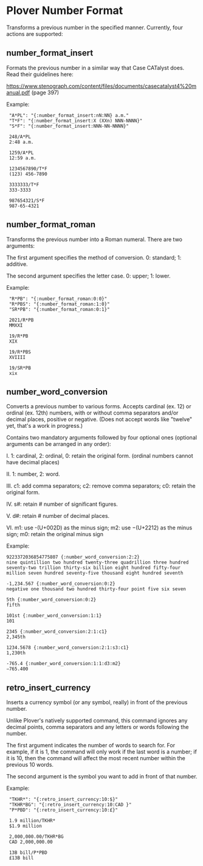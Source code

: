# Plover Number Format

Transforms a previous number in the specified manner. Currently, four actions are supported:

## number_format_insert

Formats the previous number in a similar way that Case CATalyst does. Read their guidelines here:

https://www.stenograph.com/content/files/documents/casecatalyst4%20manual.pdf (page 397)

Example:

```
 "A*PL": "{:number_format_insert:nN:NN} a.m."
 "T*F": "{:number_format_insert:X (XXn) NNN-NNNN}"
 "S*F": "{:number_format_insert:NNN-NN-NNNN}"
 
 248/A*PL
 2:48 a.m.
 
 1259/A*PL
 12:59 a.m.
 
 1234567890/T*F
 (123) 456-7890
 
 3333333/T*F
 333-3333
 
 987654321/S*F
 987-65-4321
 ```
 
 ## number_format_roman

Transforms the previous number into a Roman numeral. There are two arguments:

The first argument specifies the method of conversion. 0: standard; 1: additive.

The second argument specifies the letter case. 0: upper; 1: lower.

Example:

```
 "R*PB": "{:number_format_roman:0:0}"
 "R*PBS": "{:number_format_roman:1:0}"
 "SR*PB": "{:number_format_roman:0:1}"
 
 2021/R*PB
 MMXXI
 
 19/R*PB
 XIX
 
 19/R*PBS
 XVIIII
 
 19/SR*PB
 xix
 ```

## number_word_conversion

Converts a previous number to various forms. Accepts cardinal (ex. 12) or ordinal (ex. 12th) numbers, with or without comma separators and/or decimal places, positive or negative. (Does not accept words like "twelve" yet, that's a work in progress.)

Contains two mandatory arguments followed by four optional ones (optional arguments can be arranged in any order):

I. 1: cardinal, 2: ordinal, 0: retain the original form. (ordinal numbers cannot have decimal places)

II. 1: number, 2: word.

III. c1: add comma separators; c2: remove comma separators; c0: retain the original form.

IV. s#: retain # number of significant figures.

V. d#: retain # number of decimal places.

VI. m1: use -(U+002D) as the minus sign; m2: use −(U+2212) as the minus sign; m0: retain the original minus sign

Example:

```
9223372036854775807 {:number_word_conversion:2:2}
nine quintillion two hundred twenty-three quadrillion three hundred seventy-two trillion thirty-six billion eight hundred fifty-four million seven hundred seventy-five thousand eight hundred seventh

-1,234.567 {:number_word_conversion:0:2}
negative one thousand two hundred thirty-four point five six seven

5th {:number_word_conversion:0:2}
fifth

101st {:number_word_conversion:1:1}
101

2345 {:number_word_conversion:2:1:c1}
2,345th

1234.5678 {:number_word_conversion:2:1:s3:c1}
1,230th

-765.4 {:number_word_conversion:1:1:d3:m2}
−765.400
```

 ## retro_insert_currency

Inserts a currency symbol (or any symbol, really) in front of the previous number.

Unlike Plover's natively supported command, this command ignores any decimal points, comma separators and any letters or words following the number.

The first argument indicates the number of words to search for. For example, if it is 1, the command will only work if the last word is a number; if it is 10, then the command will affect the most recent number within the previous 10 words.

The second argument is the symbol you want to add in front of that number.

Example:

```
 "TKHR*": "{:retro_insert_currency:10:$}"
 "TKHR*BG": "{:retro_insert_currency:10:CAD }"
 "P*PBD": "{:retro_insert_currency:10:£}"
 
 1.9 million/TKHR*
 $1.9 million
 
 2,000,000.00/TKHR*BG
 CAD 2,000,000.00
 
 13B bill/P*PBD
 £13B bill
 ```

